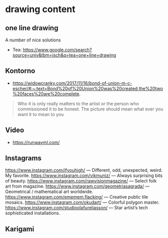 # drawing content

## one line drawing

A number of nice solutions

* Tea: https://www.google.com/search?source=univ&tbm=isch&q=tea+one+line+drawing

## Kontorno

* https://widowcranky.com/2017/11/16/bond-of-union-m-c-escher/#:~:text=Bond%20of%20Union%20was%20created,the%20two%20faces%20are%20complete.
> Who it is only really matters to the artist or the person who commissioned it to be honest. The picture should mean what ever you want it to mean to you

## Video

* https://runwayml.com/


## Instagrams

https://www.instagram.com/ifyouhigh/ — Different, odd, unexpected, weird. My favorite.
https://www.instagram.com/vikmuniz/ — Always surprising bits of beauty.
https://www.instagram.com/rawvisionmagazine/ — Select folk art from magazine.
https://www.instagram.com/geometriasagrada/ — Geometrical / mathematical art worldwide.
https://www.instagram.com/ememem.flacking/ — Creative public tile mosaics.
https://www.instagram.com/okudart/ — Colorful polygon master.
https://www.instagram.com/studioolafureliasson/ — Star artist’s tech sophisticated installations.

## Karigami